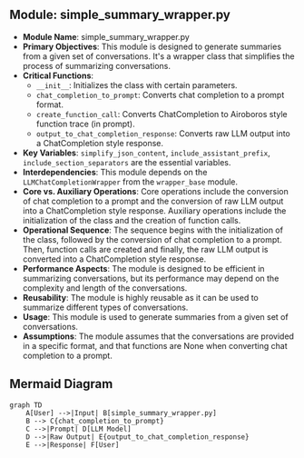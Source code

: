 ## Module: simple_summary_wrapper.py
- **Module Name**: simple_summary_wrapper.py
- **Primary Objectives**: This module is designed to generate summaries from a given set of conversations. It's a wrapper class that simplifies the process of summarizing conversations.
- **Critical Functions**: 
  - `__init__`: Initializes the class with certain parameters.
  - `chat_completion_to_prompt`: Converts chat completion to a prompt format.
  - `create_function_call`: Converts ChatCompletion to Airoboros style function trace (in prompt).
  - `output_to_chat_completion_response`: Converts raw LLM output into a ChatCompletion style response.
- **Key Variables**: `simplify_json_content`, `include_assistant_prefix`, `include_section_separators` are the essential variables.
- **Interdependencies**: This module depends on the `LLMChatCompletionWrapper` from the `wrapper_base` module.
- **Core vs. Auxiliary Operations**: Core operations include the conversion of chat completion to a prompt and the conversion of raw LLM output into a ChatCompletion style response. Auxiliary operations include the initialization of the class and the creation of function calls.
- **Operational Sequence**: The sequence begins with the initialization of the class, followed by the conversion of chat completion to a prompt. Then, function calls are created and finally, the raw LLM output is converted into a ChatCompletion style response.
- **Performance Aspects**: The module is designed to be efficient in summarizing conversations, but its performance may depend on the complexity and length of the conversations.
- **Reusability**: The module is highly reusable as it can be used to summarize different types of conversations.
- **Usage**: This module is used to generate summaries from a given set of conversations.
- **Assumptions**: The module assumes that the conversations are provided in a specific format, and that functions are None when converting chat completion to a prompt.
## Mermaid Diagram
```mermaid
graph TD
    A[User] -->|Input| B[simple_summary_wrapper.py]
    B --> C{chat_completion_to_prompt}
    C -->|Prompt| D[LLM Model]
    D -->|Raw Output| E{output_to_chat_completion_response}
    E -->|Response| F[User]
```
